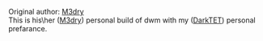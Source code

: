 Original author: [M3dry](https://gitlab.com/M3dry/dwm)  
This is his\her ([M3dry](https://gitlab.com/M3dry/dwm)) personal build of dwm with my ([DarkTET](https://github.com/darktet)) personal prefarance.  
